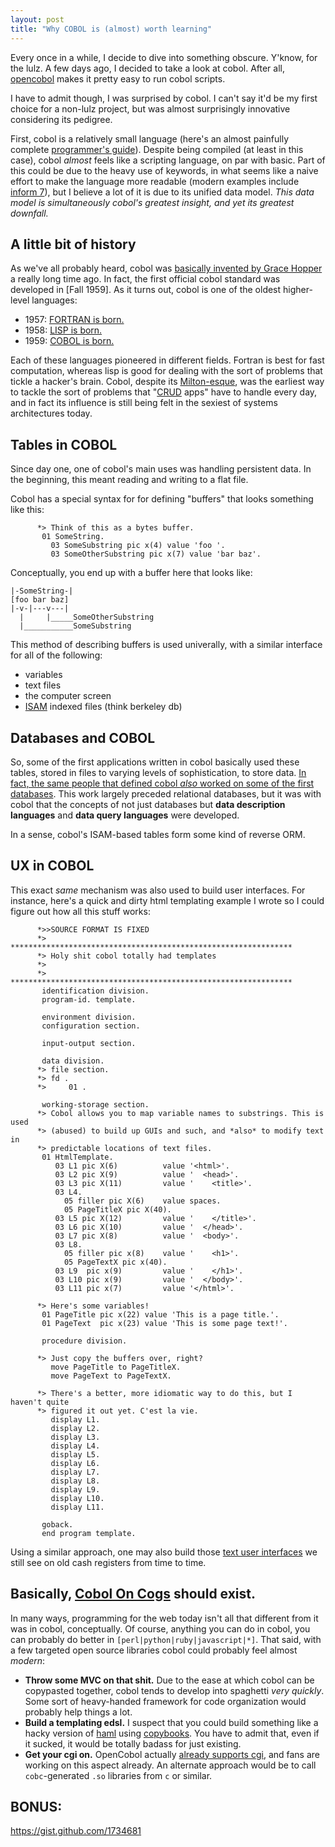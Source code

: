 ```yaml
---
layout: post
title: "Why COBOL is (almost) worth learning"
---
```


Every once in a while, I decide to dive into something obscure. Y'know, for the lulz. A few days ago, I decided to take a look at cobol. After all, [opencobol](http://www.opencobol.org/) makes it pretty easy to run cobol scripts.

I have to admit though, I was surprised by cobol. I can't say it'd be my first choice for a non-lulz project, but was almost surprisingly innovative considering its pedigree.

First, cobol is a relatively small language (here's an almost painfully complete [programmer's guide](http://opencobol.add1tocobol.com/OpenCOBOL%20Programmers%20Guide.pdf)). Despite being compiled (at least in this case), cobol *almost* feels like a scripting language, on par with basic. Part of this could be due to the heavy use of keywords, in what seems like a naive effort to make the language more readable (modern examples include [inform 7](http://inform7.com)), but I believe a lot of it is due to its unified data model. *This data model is simultaneously cobol's greatest insight, and yet its greatest downfall.*

## A little bit of history

As we've all probably heard, cobol was [basically invented by Grace Hopper](http://en.wikipedia.org/wiki/FLOW-MATIC) a really long time ago. In fact, the first official cobol standard was developed in [Fall 1959]. As it turns out, cobol is one of the oldest higher-level languages:

* 1957: [FORTRAN is born.](http://en.wikipedia.org/wiki/Fortran#History)
* 1958: [LISP is born.](http://en.wikipedia.org/wiki/Lisp_\(programming_language\))
* 1959: [COBOL is born.](http://en.wikipedia.org/wiki/Cobol)

Each of these languages pioneered in different fields. Fortran is best for fast computation, whereas lisp is good for dealing with the sort of problems that tickle a hacker's brain. Cobol, despite its [Milton-esque](http://www.youtube.com/watch?v=qfSAcVq6s9c), was the earliest way to tackle the sort of problems that "[CRUD](http://en.wikipedia.org/wiki/Create,_read,_update_and_delete) apps" have to handle every day, and in fact its influence is still being felt in the sexiest of systems architectures today.

## Tables in COBOL

Since day one, one of cobol's main uses was handling persistent data. In the beginning, this meant reading and writing to a flat file.

Cobol has a special syntax for for defining "buffers" that looks something like this:

          *> Think of this as a bytes buffer.
           01 SomeString.
             03 SomeSubstring pic x(4) value 'foo '.
             03 SomeOtherSubstring pic x(7) value 'bar baz'.

Conceptually, you end up with a buffer here that looks like:

```ascii
|-SomeString-|
[foo bar baz]
|-v-|---v---|
  |     |_____SomeOtherSubstring
  |___________SomeSubstring
```

This method of describing buffers is used univerally, with a similar interface
for all of the following:

* variables
* text files
* the computer screen
* [ISAM](http://en.wikipedia.org/wiki/ISAM) indexed files (think berkeley db)

## Databases and COBOL

So, some of the first applications written in cobol basically used these tables, stored in files to varying levels of sophistication, to store data. [In fact, the same people that defined cobol *also* worked on some of the first databases](http://en.wikipedia.org/wiki/CODASYL). This work largely preceded relational databases, but it was with cobol that the concepts of not just databases but **data description languages** and **data query languages** were developed.

In a sense, cobol's ISAM-based tables form some kind of reverse ORM.

## UX in COBOL

This exact *same* mechanism was also used to build user interfaces. For instance, here's a quick and dirty html templating example I wrote so I could figure out how all this stuff works:

          *>>SOURCE FORMAT IS FIXED
          *> ***************************************************************
          *> Holy shit cobol totally had templates
          *> 
          *> ***************************************************************
           identification division.
           program-id. template.

           environment division.
           configuration section.

           input-output section.

           data division.
          *> file section.
          *> fd .
          *>     01 .

           working-storage section.
          *> Cobol allows you to map variable names to substrings. This is used
          *> (abused) to build up GUIs and such, and *also* to modify text in
          *> predictable locations of text files.
           01 HtmlTemplate.
              03 L1 pic X(6)          value '<html>'.
              03 L2 pic X(9)          value '  <head>'.
              03 L3 pic X(11)         value '    <title>'.
              03 L4.
                05 filler pic X(6)    value spaces.
                05 PageTitleX pic X(40).
              03 L5 pic X(12)         value '    </title>'.
              03 L6 pic X(10)         value '  </head>'.
              03 L7 pic X(8)          value '  <body>'.
              03 L8.
                05 filler pic x(8)    value '    <h1>'.
                05 PageTextX pic x(40).
              03 L9  pic x(9)         value '    </h1>'.
              03 L10 pic x(9)         value '  </body>'.
              03 L11 pic x(7)         value '</html>'.

          *> Here's some variables!
           01 PageTitle pic x(22) value 'This is a page title.'.
           01 PageText  pic x(23) value 'This is some page text!'.

           procedure division.

          *> Just copy the buffers over, right?
             move PageTitle to PageTitleX.
             move PageText to PageTextX.

          *> There's a better, more idiomatic way to do this, but I haven't quite
          *> figured it out yet. C'est la vie.
             display L1.
             display L2.
             display L3.
             display L4.
             display L5.
             display L6.
             display L7.
             display L8.
             display L9.
             display L10.
             display L11.

           goback.
           end program template.

Using a similar approach, one may also build those [text user interfaces](http://en.wikipedia.org/wiki/Text_user_interface) we still see on old cash registers from time to time.

## Basically, [Cobol On Cogs](http://www.coboloncogs.org/INDEX.HTM) should exist.

In many ways, programming for the web today isn't all that different from it was in cobol, conceptually. Of course, anything you can do in cobol, you can probably do better in `[perl|python|ruby|javascript|*]`. That said, with a few targeted open source libraries cobol could probably feel almost *modern*:

* **Throw some MVC on that shit.** Due to the ease at which cobol can be copypasted together, cobol tends to develop into spaghetti *very quickly*. Some sort of heavy-handed framework for code organization would probably help things a lot.
* **Build a templating edsl.** I suspect that you could build something like a hacky version of [haml](http://haml-lang.com/) using [copybooks](http://en.wikipedia.org/wiki/Copybook_\(programming\)). You have to admit that, even if it sucked, it would be totally badass for just existing.
* **Get your cgi on.** OpenCobol actually [already supports cgi](http://opencobol.add1tocobol.com/#how-do-i-use-opencobol-for-cgi), and fans are working on this aspect already. An alternate approach would be to call `cobc`-generated `.so` libraries from `c` or similar.

## BONUS:

<https://gist.github.com/1734681>


